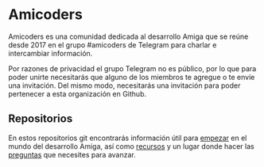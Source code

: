 # Amicoders

Amicoders es una comunidad dedicada al desarrollo Amiga que se reúne desde 2017 en el grupo #amicoders de Telegram para charlar e intercambiar información.

Por razones de privacidad el grupo Telegram no es público, por lo que para poder unirte necesitarás que alguno de los miembros te agregue o te envíe una invitación. Del mismo modo, necesitarás una invitación para poder pertenecer a esta organización en Github.

## Repositorios

En estos repositorios git encontrarás información útil para [empezar](https://github.com/amicoders/empezando) en el mundo del desarrollo Amiga, así como [recursos](https://github.com/amicoders/recursos) y un lugar donde hacer las [preguntas](https://github.com/amicoders/preguntas) que necesites para avanzar.
